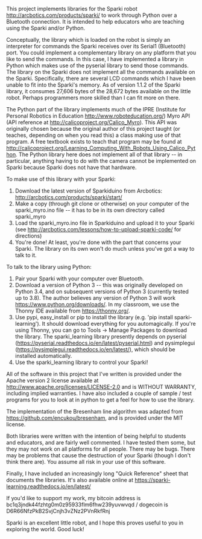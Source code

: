 This project implements libraries for the Sparki robot <http://arcbotics.com/products/sparki/> to work through Python over a Bluetooth connection. It is intended to help educators who are teaching using the Sparki and/or Python.

Conceptually, the library which is loaded on the robot is simply an interpreter for commands the Sparki receives over its Serial1 (Bluetooth) port. You could implement a complementary library on any platform that you like to send the commands. In this case, I have implemented a library in Python which makes use of the pyserial library to send those commands. The library on the Sparki does not implement all the commands available on the Sparki. Specifically, there are several LCD commands which I have been unable to fit into the Sparki's memory. As of version 1.1.2 of the Sparki library, it consumes 27,606 bytes of the 28,672 bytes available on the little robot. Perhaps programmers more skilled than I can fit more on there. 

The Python part of the library implements much of the IPRE (Institute for Personal Robotics in Education <http://www.roboteducation.org/>) Myro API (API reference at <http://calicoproject.org/Calico_Myro>). This API was originally chosen because the original author of this project taught (or teaches, depending on when you read this) a class making use of that program. A free textbook exists to teach that program may be found at <http://calicoproject.org/Learning_Computing_With_Robots_Using_Calico_Python>. The Python library here does not implement all of that library -- in particular, anything having to do with the camera cannot be implemented on Sparki because Sparki does not have that hardware. 

To make use of this library with your Sparki:
1. Download the latest version of Sparkiduino from Arcbotics: <http://arcbotics.com/products/sparki/start/>
2. Make a copy (through git clone or otherwise) on your computer of the sparki_myro.ino file -- it has to be in its own directory called sparki_myro
3. Load the sparki_myro.ino file in Sparkiduino and upload it to your Sparki (see <http://arcbotics.com/lessons/how-to-upload-sparki-code/> for directions)
4. You're done! At least, you're done with the part that concerns your Sparki. The library on its own won't do much unless you've got a way to talk to it.

To talk to the library using Python:
1. Pair your Sparki with your computer over Bluetooth.
2. Download a version of Python 3 -- this was originally developed on Python 3.4, and on subsequent versions of Python 3 (currently tested up to 3.8). The author believes any version of Python 3 will work <https://www.python.org/downloads/>. In my classroom, we use the Thonny IDE available from <https://thonny.org/>.
3. Use pypi, easy_install or pip to install the library (e.g. 'pip install sparki-learning'). It should download everything for you automagically. If you're using Thonny, you can go to Tools -> Manage Packages to download the library. The sparki_learning library presently depends on pyserial (<https://pyserial.readthedocs.io/en/latest/pyserial.html>) and pysimplegui (<https://pysimplegui.readthedocs.io/en/latest/>), which should be installed automatically.
4. Use the sparki_learning library to control your Sparki!

All of the software in this project that I've written is provided under the Apache version 2 license available at <http://www.apache.org/licenses/LICENSE-2.0> and is WITHOUT WARRANTY, including implied warranties. I have also included a couple of sample / test programs for you to look at in python to get a feel for how to use the library. 

The implementation of the Bresenham line algorithm was adapted from https://github.com/encukou/bresenham, and is provided under the MIT license.

Both libraries were written with the intention of being helpful to students and educators, and are fairly well commented. I have tested them some, but they may not work on all platforms for all people. There may be bugs. There may be problems that cause the destruction of your Sparki (though I don't think there are). You assume all risk in your use of this software.

Finally, I have included an increasingly long "Quick Reference" sheet that documents the libraries. It's also available online at <https://sparki-learning.readthedocs.io/en/latest/>

If you'd like to support my work, my bitcoin address is bc1q3jndk44fzhtg0m0z95933flm6fhw239yuvwvqd / dogecoin is D6R66NfzPkB2SvjCnjh3vZNz2PVnRkfRnj

Sparki is an excellent little robot, and I hope this proves useful to you in exploring the world. Good luck!
